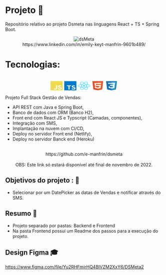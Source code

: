 # Projeto 💼

Repositório relativo ao projeto Dsmeta nas linguagens React + TS + Spring Boot. 

<div align="center">
<img width="627" alt="dsMeta" src="https://user-images.githubusercontent.com/79612116/195707431-9a222432-2577-49e9-9f8e-39281d274e2c.PNG">
</div>

<div align="center">
https://www.linkedin.com/in/emily-keyt-manfrin-9601b489/
</div>

# Tecnologias: 

<div style="display: inline_block theme=radical" align="center"><br>
  <img align="center" alt="M-Js" height="30" width="40"  src="https://raw.githubusercontent.com/devicons/devicon/master/icons/javascript/javascript-plain.svg" alt="Javascript">
  <img align="center" alt="M-Ts" height="30" width="40" src="https://raw.githubusercontent.com/devicons/devicon/master/icons/typescript/typescript-plain.svg" alt="Typescript">
  <img align="center" alt="M-React" height="30" width="40" src="https://raw.githubusercontent.com/devicons/devicon/master/icons/react/react-original.svg" alt="React">
  <img align="center" alt="M-HTML" height="30" width="40" src="https://raw.githubusercontent.com/devicons/devicon/master/icons/html5/html5-original.svg" alt="HTML">
  <img align="center" alt="M-CSS" height="30" width="40" src="https://raw.githubusercontent.com/devicons/devicon/master/icons/css3/css3-original.svg" alt="CSS">
</div>

Projeto Full Stack Gestão de Vendas:

- API REST com Java e Spring Boot,
- Banco de dados com ORM (Banco H2),
- Front end com React JS e Typscript (Camadas, componentes),
- Integração com SMS,
- Implantação na nuvem com CI/CD,
- Deploy no servidor Front end (Netlify),
- Deploy no servidor Banck end (Heroku)

<div align="center"><br>
  https://github.com/e-manfrin/dsmeta
</div>


<div align="center"><br>
  OBS: Este link só estará disponível até final de novembro de 2022.
</div>

## Objetivos do projeto : 📖

- Selecionar por um DatePicker as datas de Vendas e notificar através do SMS.

## Resumo 📖 

- Projeto separado por pastas: Backend e Frontend
- Na pasta Frontend possui um Readme dos passos para a execução do projeto.

## Design Figma 🎓

https://www.figma.com/file/Yu2RHFmirHQ4BIVZM2XxY6/DSMeta2


